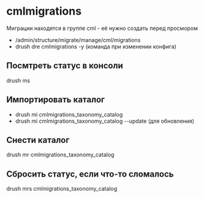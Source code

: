 # cmlmigrations

Миграции находятся в группе cml - её нужно создать перед просмором
 * /admin/structure/migrate/manage/cml/migrations
 * drush dre cmlmigrations -y (команда при изменении конфига)

## Посмтреть статус в консоли
drush ms

## Импортировать каталог
 * drush mi cmlmigrations_taxonomy_catalog
 * drush mi cmlmigrations_taxonomy_catalog --update (для обновления)

## Снести каталог
drush mr cmlmigrations_taxonomy_catalog

## Сбросить статус, если что-то сломалось
drush mrs cmlmigrations_taxonomy_catalog
